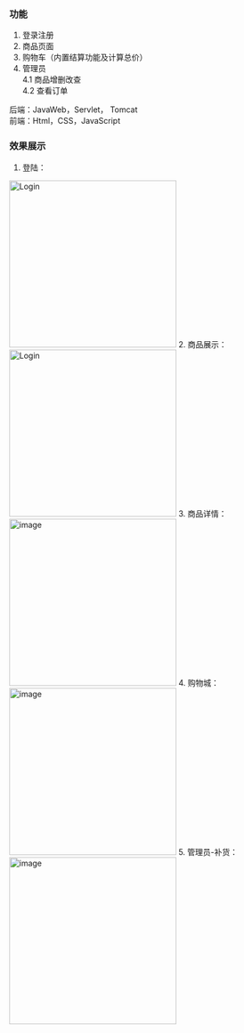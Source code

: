 ### 功能  
1. 登录注册  
2. 商品页面  
3. 购物车（内置结算功能及计算总价）  
4. 管理员  
  4.1 商品增删改查  
  4.2 查看订单
  
后端：JavaWeb，Servlet， Tomcat  
前端：Html，CSS，JavaScript
  
### 效果展示  
1. 登陆：  
<img width="300" alt="Login" src="https://user-images.githubusercontent.com/117714690/222642716-cfd36ae8-0524-438e-8bf6-c42fabb82161.png">
2. 商品展示：  
<img width="300" alt="Login" src="https://user-images.githubusercontent.com/117714690/222642888-cfb32420-70a9-4f5d-8122-67bb1ae78095.png">
3. 商品详情：  
<img width="300" alt="image" src="https://user-images.githubusercontent.com/117714690/222642939-c43c651e-c35c-485a-b2e7-5c015991901c.png">
4. 购物城：  
<img width="300" alt="image" src="https://user-images.githubusercontent.com/117714690/222643013-34b866ab-3b93-4366-82e4-8a8f72c11f7a.png">
5. 管理员-补货：  
<img width="300" alt="image" src="https://user-images.githubusercontent.com/117714690/222643066-5f9c294f-e8b8-4eba-8a23-4579cdfb95fa.png">
